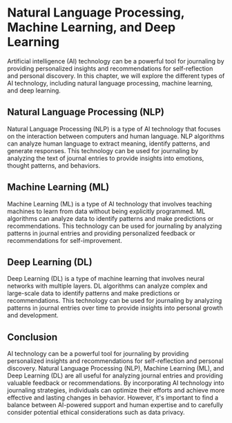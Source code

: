Natural Language Processing, Machine Learning, and Deep Learning
====================================================================================================================================

Artificial intelligence (AI) technology can be a powerful tool for journaling by providing personalized insights and recommendations for self-reflection and personal discovery. In this chapter, we will explore the different types of AI technology, including natural language processing, machine learning, and deep learning.

Natural Language Processing (NLP)
---------------------------------

Natural Language Processing (NLP) is a type of AI technology that focuses on the interaction between computers and human language. NLP algorithms can analyze human language to extract meaning, identify patterns, and generate responses. This technology can be used for journaling by analyzing the text of journal entries to provide insights into emotions, thought patterns, and behaviors.

Machine Learning (ML)
---------------------

Machine Learning (ML) is a type of AI technology that involves teaching machines to learn from data without being explicitly programmed. ML algorithms can analyze data to identify patterns and make predictions or recommendations. This technology can be used for journaling by analyzing patterns in journal entries and providing personalized feedback or recommendations for self-improvement.

Deep Learning (DL)
------------------

Deep Learning (DL) is a type of machine learning that involves neural networks with multiple layers. DL algorithms can analyze complex and large-scale data to identify patterns and make predictions or recommendations. This technology can be used for journaling by analyzing patterns in journal entries over time to provide insights into personal growth and development.

Conclusion
----------

AI technology can be a powerful tool for journaling by providing personalized insights and recommendations for self-reflection and personal discovery. Natural Language Processing (NLP), Machine Learning (ML), and Deep Learning (DL) are all useful for analyzing journal entries and providing valuable feedback or recommendations. By incorporating AI technology into journaling strategies, individuals can optimize their efforts and achieve more effective and lasting changes in behavior. However, it's important to find a balance between AI-powered support and human expertise and to carefully consider potential ethical considerations such as data privacy.
